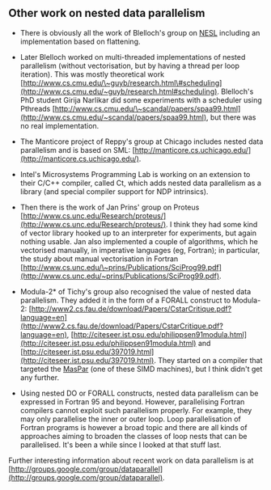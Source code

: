 ## Other work on nested data parallelism

- There is obviously all the work of Blelloch's group on [NESL](http://en.wikipedia.org/wiki/NESL) including an implementation based on flattening.

- Later Blelloch worked on multi-threaded implementations of nested parallelism (without vectorisation, but by having a thread per loop iteration).  This was mostly theoretical work [http://www.cs.cmu.edu/\~guyb/research.html\#scheduling](http://www.cs.cmu.edu/~guyb/research.html#scheduling). Blelloch's PhD student Girija Narlikar did some experiments with a scheduler using Pthreads [http://www.cs.cmu.edu/\~scandal/papers/spaa99.html](http://www.cs.cmu.edu/~scandal/papers/spaa99.html), but there was no real implementation.

- The Manticore project of Reppy's group at Chicago includes nested data parallelism and is based on SML: [http://manticore.cs.uchicago.edu/](http://manticore.cs.uchicago.edu/).

- Intel's Microsystems Programming Lab is working on an extension to their C/C++ compiler, called Ct, which adds nested data parallelism as a library (and special compiler support for NDP intrinsics).

- Then there is the work of Jan Prins' group on Proteus [http://www.cs.unc.edu/Research/proteus/](http://www.cs.unc.edu/Research/proteus/).  I think they had some kind of vector library hooked up to an interpreter for experiments, but again nothing usable.  Jan also implemented a couple of algorithms, which he vectorised manually, in imperative languages (eg, Fortran); in particular, the study about manual vectorisation in Fortran [http://www.cs.unc.edu/\~prins/Publications/SciProg99.pdf](http://www.cs.unc.edu/~prins/Publications/SciProg99.pdf).


 


- Modula-2\* of Tichy's group also recognised the value of nested data parallelism.  They added it in the form of a FORALL construct to Modula-2: [http://www2.cs.fau.de/download/Papers/CstarCritique.pdf?language=en](http://www2.cs.fau.de/download/Papers/CstarCritique.pdf?language=en), [http://citeseer.ist.psu.edu/philippsen91modula.html](http://citeseer.ist.psu.edu/philippsen91modula.html) and [http://citeseer.ist.psu.edu/397019.html](http://citeseer.ist.psu.edu/397019.html).  They started on a compiler that targeted the [MasPar](http://en.wikipedia.org/wiki/Maspar) (one of these SIMD machines), but I think didn't get any further.

- Using nested DO or FORALL constructs, nested data parallelism can be expressed in Fortran 95 and beyond.  However, parallelising Fortran compilers cannot exploit such parallelism properly.  For example, they may only parallelise the inner or outer loop.  Loop parallelisation of Fortran programs is however a broad topic and there are all kinds of approaches aiming to broaden the classes of loop nests that can be parallelised.  It's been a while since I looked at that stuff last.


Further interesting information about recent work on data parallelism is at [http://groups.google.com/group/dataparallel](http://groups.google.com/group/dataparallel).
